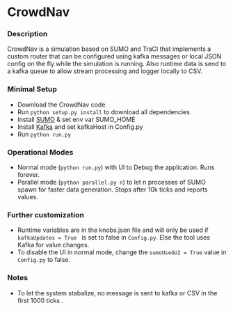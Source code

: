 # CrowdNav

### Description
CrowdNav is a simulation based on SUMO and TraCI that implements a custom router
that can be configured using kafka messages or local JSON config on the fly while the simulation is running.
Also runtime data is send to a kafka queue to allow stream processing and logger locally to CSV.

### Minimal Setup
* Download the CrowdNav code
* Run `python setup.py install` to download all dependencies 
* Install [SUMO](http://sumo.dlr.de) & set env var SUMO_HOME
* Install [Kafka](https://kafka.apache.org/) and set kafkaHost in Config.py
* Run `python run.py`

### Operational Modes

* Normal mode (`python run.py`) with UI to Debug the application. Runs forever.
* Parallel mode (`python parallel.py n`) to let n processes of SUMO spawn for faster data generation.
  Stops after 10k ticks and reports values.
  
### Further customization

* Runtime variables are in the knobs.json file and will only be used if `kafkaUpdates = True
` is set to false in `Config.py`. Else the tool uses Kafka for value changes.
* To disable the UI in normal mode, change the `sumoUseGUI = True` value in `Config.py` to false.

### Notes

* To let the system stabalize, no message is sent to kafka or CSV in the first 1000 ticks .